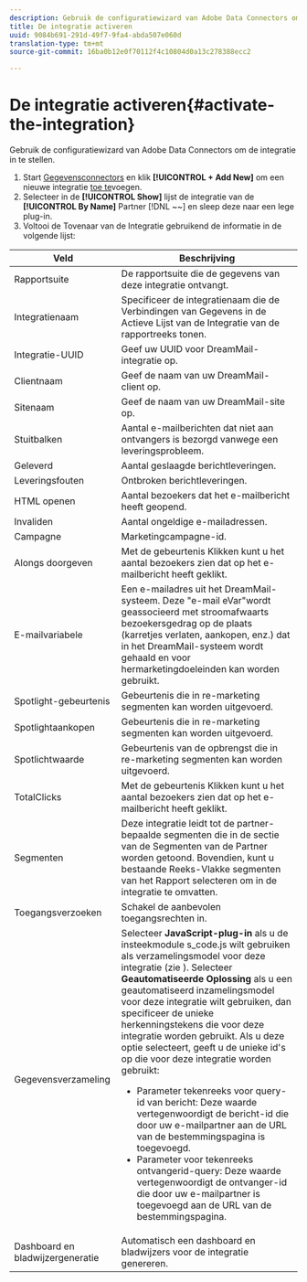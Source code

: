 ```yaml
---
description: Gebruik de configuratiewizard van Adobe Data Connectors om de integratie in te stellen.
title: De integratie activeren
uuid: 9084b691-291d-49f7-9fa4-abda507e060d
translation-type: tm+mt
source-git-commit: 16ba0b12e0f70112f4c10804d0a13c278388ecc2

---
```



# De integratie activeren{#activate-the-integration}

Gebruik de configuratiewizard van Adobe Data Connectors om de integratie in te stellen.

1. Start [Gegevensconnectors](https://marketing.adobe.com/resources/help/en_US/genesis/c_overview.html) en klik **[!UICONTROL + Add New]** om een nieuwe integratie [toe te](https://marketing.adobe.com/resources/help/en_US/genesis/t_add_integration.html)voegen.
1. Selecteer in de **[!UICONTROL Show]** lijst de integratie van de **[!UICONTROL By Name]** Partner [!DNL ~~] en sleep deze naar een lege plug-in.
1. Voltooi de Tovenaar van de Integratie gebruikend de informatie in de volgende lijst:

| Veld | Beschrijving |
|--- |--- |
| Rapportsuite | De rapportsuite die de gegevens van deze integratie ontvangt. |
| Integratienaam | Specificeer de integratienaam die de Verbindingen van Gegevens in de Actieve Lijst van de Integratie van de rapportreeks tonen. |
| Integratie-UUID | Geef uw UUID voor DreamMail-integratie op. |
| Clientnaam | Geef de naam van uw DreamMail-client op. |
| Sitenaam | Geef de naam van uw DreamMail-site op. |
| Stuitbalken | Aantal e-mailberichten dat niet aan ontvangers is bezorgd vanwege een leveringsprobleem. |
| Geleverd | Aantal geslaagde berichtleveringen. |
| Leveringsfouten | Ontbroken berichtleveringen. |
| HTML openen | Aantal bezoekers dat het e-mailbericht heeft geopend. |
| Invaliden | Aantal ongeldige e-mailadressen. |
| Campagne | Marketingcampagne-id. |
| Alongs doorgeven | Met de gebeurtenis Klikken kunt u het aantal bezoekers zien dat op het e-mailbericht heeft geklikt. |
| E-mailvariabele | Een e-mailadres uit het DreamMail-systeem. Deze &quot;e-mail eVar&quot;wordt geassocieerd met stroomafwaarts bezoekersgedrag op de plaats (karretjes verlaten, aankopen, enz.) dat in het DreamMail-systeem wordt gehaald en voor hermarketingdoeleinden kan worden gebruikt. |
| Spotlight-gebeurtenis | Gebeurtenis die in re-marketing segmenten kan worden uitgevoerd. |
| Spotlightaankopen | Gebeurtenis die in re-marketing segmenten kan worden uitgevoerd. |
| Spotlichtwaarde | Gebeurtenis van de opbrengst die in re-marketing segmenten kan worden uitgevoerd. |
| TotalClicks | Met de gebeurtenis Klikken kunt u het aantal bezoekers zien dat op het e-mailbericht heeft geklikt. |
| Segmenten | Deze integratie leidt tot de partner-bepaalde segmenten die in de sectie van de Segmenten van de Partner worden getoond. Bovendien, kunt u bestaande Reeks-Vlakke segmenten van het Rapport selecteren om in de integratie te omvatten. |
| Toegangsverzoeken | Schakel de aanbevolen toegangsrechten in. |
| Gegevensverzameling | Selecteer **JavaScript-plug-in** als u de insteekmodule s_code.js wilt gebruiken als verzamelingsmodel voor deze integratie (zie ). Selecteer **Geautomatiseerde Oplossing** als u een geautomatiseerd inzamelingsmodel voor deze integratie wilt gebruiken, dan specificeer de unieke herkenningstekens die voor deze integratie worden gebruikt. Als u deze optie selecteert, geeft u de unieke id&#39;s op die voor deze integratie worden gebruikt:<ul><li>Parameter tekenreeks voor query-id van bericht: Deze waarde vertegenwoordigt de bericht-id die door uw e-mailpartner aan de URL van de bestemmingspagina is toegevoegd.</li><li>Parameter voor tekenreeks ontvangerid-query: Deze waarde vertegenwoordigt de ontvanger-id die door uw e-mailpartner is toegevoegd aan de URL van de bestemmingspagina.</li></ul> |
| Dashboard en bladwijzergeneratie | Automatisch een dashboard en bladwijzers voor de integratie genereren. |
